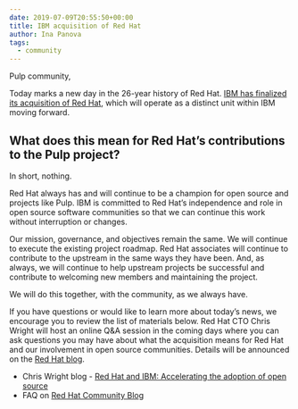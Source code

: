 ```yaml
---
date: 2019-07-09T20:55:50+00:00
title: IBM acquisition of Red Hat
author: Ina Panova
tags:
  - community 
---
```

<!-- more -->
Pulp community,

Today marks a new day in the 26-year history of Red Hat. [IBM has finalized its acquisition of Red Hat](https://www.redhat.com/en/about/press-releases/ibm-closes-landmark-acquisition-red-hat-34-billion-defines-open-hybrid-cloud-future), 
which will operate as a distinct unit within IBM moving forward.

 
## What does this mean for Red Hat’s contributions to the Pulp project?

In short, nothing.

Red Hat always has and will continue to be a champion for open source and projects like Pulp.
IBM is committed to Red Hat’s independence and role in open source software communities so that we
can continue this work without interruption or changes.

Our mission, governance, and objectives remain the same. We will continue to execute the existing
project roadmap. Red Hat associates will continue to contribute to the upstream in the same ways
they have been. And, as always, we will continue to help upstream projects be successful and
contribute to welcoming new members and maintaining the project.

We will do this together, with the community, as we always have.

 
If you have questions or would like to learn more about today’s news, we encourage you to review
the list of materials below. Red Hat CTO Chris Wright will host an online Q&A session in the coming
days where you can ask questions you may have about what the acquisition means for Red Hat and our
involvement in open source communities. Details will be announced on the
[Red Hat blog](https://www.redhat.com/en/blog).

 * Chris Wright blog - [Red Hat and IBM: Accelerating the adoption of open source](https://www.redhat.com/en/blog/red-hat-and-ibm-accelerating-adoption-open-source)
 * FAQ on [Red Hat Community Blog](https://community.redhat.com/blog/2019/07/faq-for-communities/)
